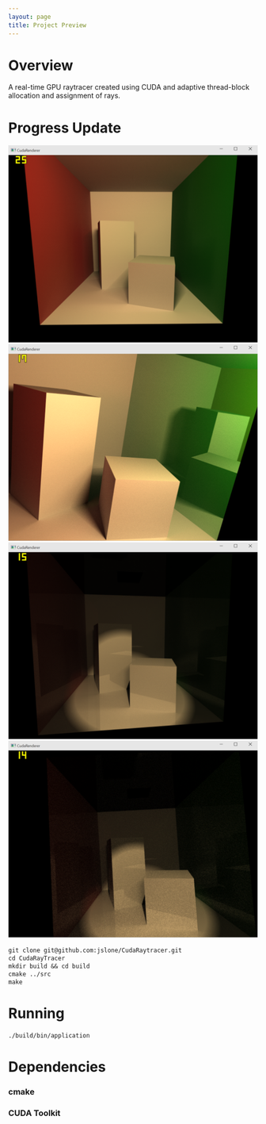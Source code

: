 ```yaml
---
layout: page
title: Project Preview
---
```


# Overview
A real-time GPU raytracer created using CUDA and adaptive thread-block allocation and assignment of rays.

# Progress Update

![Alt text](images/diffuse.PNG "Optional title")
![Alt text](images/specular.PNG "Optional title")
![Alt text](images/spot.PNG "Optional title")
![Alt text](images/converging.PNG "Optional title")

~~~
git clone git@github.com:jslone/CudaRaytracer.git
cd CudaRayTracer
mkdir build && cd build
cmake ../src
make
~~~

# Running

~~~
./build/bin/application
~~~

# Dependencies

### cmake

### CUDA Toolkit